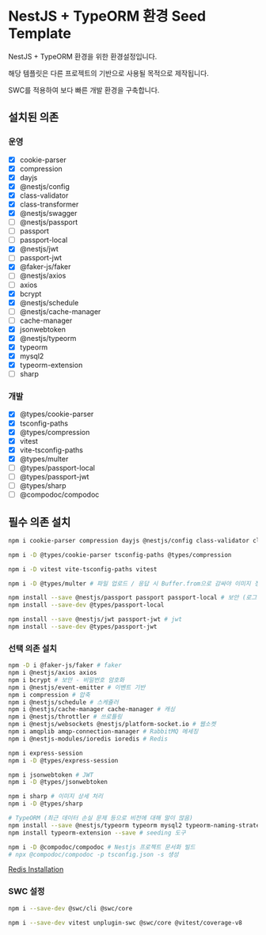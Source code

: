 # NestJS + TypeORM 환경 Seed Template

NestJS + TypeORM 환경을 위한 환경설정입니다.

해당 템플릿은 다른 프로젝트의 기반으로 사용될 목적으로 제작됩니다.

SWC를 적용하여 보다 빠른 개발 환경을 구축합니다.

## 설치된 의존

### 운영

- [x] cookie-parser
- [x] compression
- [x] dayjs
- [x] @nestjs/config
- [x] class-validator
- [x] class-transformer
- [x] @nestjs/swagger
- [ ] @nestjs/passport
- [ ] passport
- [ ] passport-local
- [x] @nestjs/jwt
- [ ] passport-jwt
- [x] @faker-js/faker
- [ ] @nestjs/axios
- [ ] axios
- [x] bcrypt
- [x] @nestjs/schedule
- [ ] @nestjs/cache-manager
- [ ] cache-manager
- [x] jsonwebtoken
- [x] @nestjs/typeorm
- [x] typeorm
- [x] mysql2
- [x] typeorm-extension
- [ ] sharp

### 개발

- [x] @types/cookie-parser
- [x] tsconfig-paths
- [x] @types/compression
- [x] vitest
- [x] vite-tsconfig-paths
- [x] @types/multer
- [ ] @types/passport-local
- [ ] @types/passport-jwt
- [ ] @types/sharp
- [ ] @compodoc/compodoc

## 필수 의존 설치

```bash
npm i cookie-parser compression dayjs @nestjs/config class-validator class-transformer @nestjs/swagger

npm i -D @types/cookie-parser tsconfig-paths @types/compression

npm i -D vitest vite-tsconfig-paths vitest

npm i -D @types/multer # 파일 업로드 / 응답 시 Buffer.from으로 감싸야 이미지 정상 응답

npm install --save @nestjs/passport passport passport-local # 보안 (로그인)
npm install --save-dev @types/passport-local

npm install --save @nestjs/jwt passport-jwt # jwt
npm install --save-dev @types/passport-jwt
```

### 선택 의존 설치

```bash
npm -D i @faker-js/faker # faker
npm i @nestjs/axios axios
npm i bcrypt # 보안 - 비밀번호 암호화
npm i @nestjs/event-emitter # 이벤트 기반
npm i compression # 압축
npm i @nestjs/schedule # 스케쥴러
npm i @nestjs/cache-manager cache-manager # 캐싱
npm i @nestjs/throttler # 쓰로틀링
npm i @nestjs/websockets @nestjs/platform-socket.io # 웹소켓
npm i amqplib amqp-connection-manager # RabbitMQ 메세징
npm i @nestjs-modules/ioredis ioredis # Redis

npm i express-session
npm i -D @types/express-session

npm i jsonwebtoken # JWT
npm i -D @types/jsonwebtoken

npm i sharp # 이미지 상세 처리
npm i -D @types/sharp

# TypeORM (최근 데이터 손실 문제 등으로 비전에 대해 말이 많음)
npm install --save @nestjs/typeorm typeorm mysql2 typeorm-naming-strategies
npm install typeorm-extension --save # seeding 도구

npm i -D @compodoc/compodoc # Nestjs 프로젝트 문서화 빌드
# npx @compodoc/compodoc -p tsconfig.json -s 생성
```

[Redis Installation](https://www.npmjs.com/package/@nestjs-modules/ioredis)

### SWC 설정

```bash
npm i --save-dev @swc/cli @swc/core
```

```bash
npm i --save-dev vitest unplugin-swc @swc/core @vitest/coverage-v8
```
